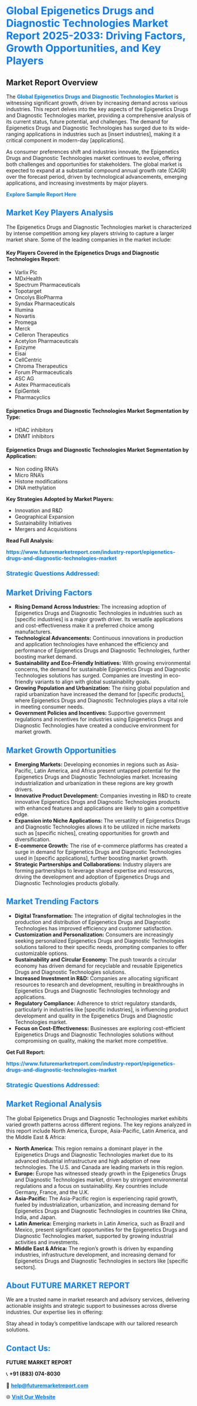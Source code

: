 <h1 style="color: #007BFF;">Global Epigenetics Drugs and Diagnostic Technologies Market Report 2025-2033: Driving Factors, Growth Opportunities, and Key Players</h1>

<section id="overview">
<h2>Market Report Overview</h2>
<p>The <a href="https://www.futuremarketreport.com/industry-report/epigenetics-drugs-and-diagnostic-technologies-market" style="color: #007BFF; text-decoration: none;"><strong>Global Epigenetics Drugs and Diagnostic Technologies Market</strong></a> is witnessing significant growth, driven by increasing demand across various industries. This report delves into the key aspects of the Epigenetics Drugs and Diagnostic Technologies market, providing a comprehensive analysis of its current status, future potential, and challenges. The demand for Epigenetics Drugs and Diagnostic Technologies has surged due to its wide-ranging applications in industries such as [insert industries], making it a critical component in modern-day [applications].</p>
<p>As consumer preferences shift and industries innovate, the Epigenetics Drugs and Diagnostic Technologies market continues to evolve, offering both challenges and opportunities for stakeholders. The global market is expected to expand at a substantial compound annual growth rate (CAGR) over the forecast period, driven by technological advancements, emerging applications, and increasing investments by major players.</p>
</section>

<section id="overview">
<p><a href="https://www.futuremarketreport.com/request-sample/reportId=82651" style="color: #007BFF; text-decoration: none;"><strong>Explore Sample Report Here</strong></a></p>
</section>

<section id="key-players">
<h2 style="color: #007BFF;">Market Key Players Analysis</h2>
<p>The Epigenetics Drugs and Diagnostic Technologies market is characterized by intense competition among key players striving to capture a larger market share. Some of the leading companies in the market include:</p>
<h4>Key Players Covered in the Epigenetics Drugs and Diagnostic Technologies Report:</h4>
<ul><li>Varlix Plc</li><li>MDxHealth</li><li>Spectrum Pharmaceuticals</li><li>Topotarget</li><li>Oncolys BioPharma</li><li>Syndax Pharmaceuticals</li><li>Illumina</li><li>Novartis</li><li>Promega</li><li>Merck</li><li>Celleron Therapeutics</li><li>Acetylon Pharmaceuticals</li><li>Epizyme</li><li>Eisai</li><li>CellCentric</li><li>Chroma Therapeutics</li><li>Forum Pharmaceuticals</li><li>4SC AG</li><li>Astex Pharmaceuticals</li><li>EpiGentek</li><li>Pharmacyclics</li></ul>
<h4>Epigenetics Drugs and Diagnostic Technologies Market Segmentation by Type:</h4>
<ul><li>HDAC inhibitors</li><li>DNMT inhibitors</li></ul>

<h4>Epigenetics Drugs and Diagnostic Technologies Market Segmentation by Application:</h4>
<ul><li>Non coding RNA’s</li><li>Micro RNA’s</li><li>Histone modifications</li><li>DNA methylation</li></ul>
<p><strong>Key Strategies Adopted by Market Players:</strong></p>
<ul>
<li>Innovation and R&D</li>
<li>Geographical Expansion</li>
<li>Sustainability Initiatives</li>
<li>Mergers and Acquisitions</li>
</ul>
</section>

<section>
<p><strong>Read Full Analysis: </strong></p><a href="https://www.futuremarketreport.com/industry-report/epigenetics-drugs-and-diagnostic-technologies-market" style="color: #007BFF; text-decoration: none;"><strong>https://www.futuremarketreport.com/industry-report/epigenetics-drugs-and-diagnostic-technologies-market</strong></a>
<h3 style="color: #007BFF;">Strategic Questions Addressed:</h3>
</section>

<section id="driving-factors">
<h2 style="color: #007BFF;">Market Driving Factors</h2>
<ul>
<li><strong>Rising Demand Across Industries:</strong> The increasing adoption of Epigenetics Drugs and Diagnostic Technologies in industries such as [specific industries] is a major growth driver. Its versatile applications and cost-effectiveness make it a preferred choice among manufacturers.</li>
<li><strong>Technological Advancements:</strong> Continuous innovations in production and application technologies have enhanced the efficiency and performance of Epigenetics Drugs and Diagnostic Technologies, further boosting market demand.</li>
<li><strong>Sustainability and Eco-Friendly Initiatives:</strong> With growing environmental concerns, the demand for sustainable Epigenetics Drugs and Diagnostic Technologies solutions has surged. Companies are investing in eco-friendly variants to align with global sustainability goals.</li>
<li><strong>Growing Population and Urbanization:</strong> The rising global population and rapid urbanization have increased the demand for [specific products], where Epigenetics Drugs and Diagnostic Technologies plays a vital role in meeting consumer needs.</li>
<li><strong>Government Policies and Incentives:</strong> Supportive government regulations and incentives for industries using Epigenetics Drugs and Diagnostic Technologies have created a conducive environment for market growth.</li>
</ul>
</section>

<section id="growth-opportunities">
<h2 style="color: #007BFF;">Market Growth Opportunities</h2>
<ul>
<li><strong>Emerging Markets:</strong> Developing economies in regions such as Asia-Pacific, Latin America, and Africa present untapped potential for the Epigenetics Drugs and Diagnostic Technologies market. Increasing industrialization and urbanization in these regions are key growth drivers.</li>
<li><strong>Innovative Product Development:</strong> Companies investing in R&D to create innovative Epigenetics Drugs and Diagnostic Technologies products with enhanced features and applications are likely to gain a competitive edge.</li>
<li><strong>Expansion into Niche Applications:</strong> The versatility of Epigenetics Drugs and Diagnostic Technologies allows it to be utilized in niche markets such as [specific niches], creating opportunities for growth and diversification.</li>
<li><strong>E-commerce Growth:</strong> The rise of e-commerce platforms has created a surge in demand for Epigenetics Drugs and Diagnostic Technologies used in [specific applications], further boosting market growth.</li>
<li><strong>Strategic Partnerships and Collaborations:</strong> Industry players are forming partnerships to leverage shared expertise and resources, driving the development and adoption of Epigenetics Drugs and Diagnostic Technologies products globally.</li>
</ul>
</section>

<section id="trending-factors">
<h2 style="color: #007BFF;">Market Trending Factors</h2>
<ul>
<li><strong>Digital Transformation:</strong> The integration of digital technologies in the production and distribution of Epigenetics Drugs and Diagnostic Technologies has improved efficiency and customer satisfaction.</li>
<li><strong>Customization and Personalization:</strong> Consumers are increasingly seeking personalized Epigenetics Drugs and Diagnostic Technologies solutions tailored to their specific needs, prompting companies to offer customizable options.</li>
<li><strong>Sustainability and Circular Economy:</strong> The push towards a circular economy has driven demand for recyclable and reusable Epigenetics Drugs and Diagnostic Technologies solutions.</li>
<li><strong>Increased Investment in R&D:</strong> Companies are allocating significant resources to research and development, resulting in breakthroughs in Epigenetics Drugs and Diagnostic Technologies technology and applications.</li>
<li><strong>Regulatory Compliance:</strong> Adherence to strict regulatory standards, particularly in industries like [specific industries], is influencing product development and quality in the Epigenetics Drugs and Diagnostic Technologies market.</li>
<li><strong>Focus on Cost-Effectiveness:</strong> Businesses are exploring cost-efficient Epigenetics Drugs and Diagnostic Technologies solutions without compromising on quality, making the market more competitive.</li>
</ul>
</section>

<section>
<p><strong>Get Full Report: </strong></p><a href="https://www.futuremarketreport.com/industry-report/epigenetics-drugs-and-diagnostic-technologies-market" style="color: #007BFF; text-decoration: none;"><strong>https://www.futuremarketreport.com/industry-report/epigenetics-drugs-and-diagnostic-technologies-market</strong></a>
<h3 style="color: #007BFF;">Strategic Questions Addressed:</h3>
</section>


<section id="regional-analysis">
<h2 style="color: #007BFF;">Market Regional Analysis</h2>
<p>The global Epigenetics Drugs and Diagnostic Technologies market exhibits varied growth patterns across different regions. The key regions analyzed in this report include North America, Europe, Asia-Pacific, Latin America, and the Middle East & Africa:</p>
<ul>
<li><strong>North America:</strong> This region remains a dominant player in the Epigenetics Drugs and Diagnostic Technologies market due to its advanced industrial infrastructure and high adoption of new technologies. The U.S. and Canada are leading markets in this region.</li>
<li><strong>Europe:</strong> Europe has witnessed steady growth in the Epigenetics Drugs and Diagnostic Technologies market, driven by stringent environmental regulations and a focus on sustainability. Key countries include Germany, France, and the U.K.</li>
<li><strong>Asia-Pacific:</strong> The Asia-Pacific region is experiencing rapid growth, fueled by industrialization, urbanization, and increasing demand for Epigenetics Drugs and Diagnostic Technologies in countries like China, India, and Japan.</li>
<li><strong>Latin America:</strong> Emerging markets in Latin America, such as Brazil and Mexico, present significant opportunities for the Epigenetics Drugs and Diagnostic Technologies market, supported by growing industrial activities and investments.</li>
<li><strong>Middle East & Africa:</strong> The region’s growth is driven by expanding industries, infrastructure development, and increasing demand for Epigenetics Drugs and Diagnostic Technologies in sectors like [specific sectors].</li>
</ul>
</section>

<footer>
<h2 style="color: #007BFF;">About FUTURE MARKET REPORT</h2>
<p>We are a trusted name in market research and advisory services, delivering actionable insights and strategic support to businesses across diverse industries. Our expertise lies in offering:</p>

<p>Stay ahead in today’s competitive landscape with our tailored research solutions.</p>

<h2 style="color: #007BFF;">Contact Us:</h2>
<p><strong>FUTURE MARKET REPORT</strong></p>
<p>📞 <strong>+91 (883) 074-8030</strong></p>
<p>📧 <strong><a href="mailto:help@futuremarketreport.com" style="color: #007BFF;">help@futuremarketreport.com</a></strong></p>
<p>🌐 <strong><a href="https://www.futuremarketreport.com/" style="color: #007BFF;">Visit Our Website</a></strong></p>
</footer>